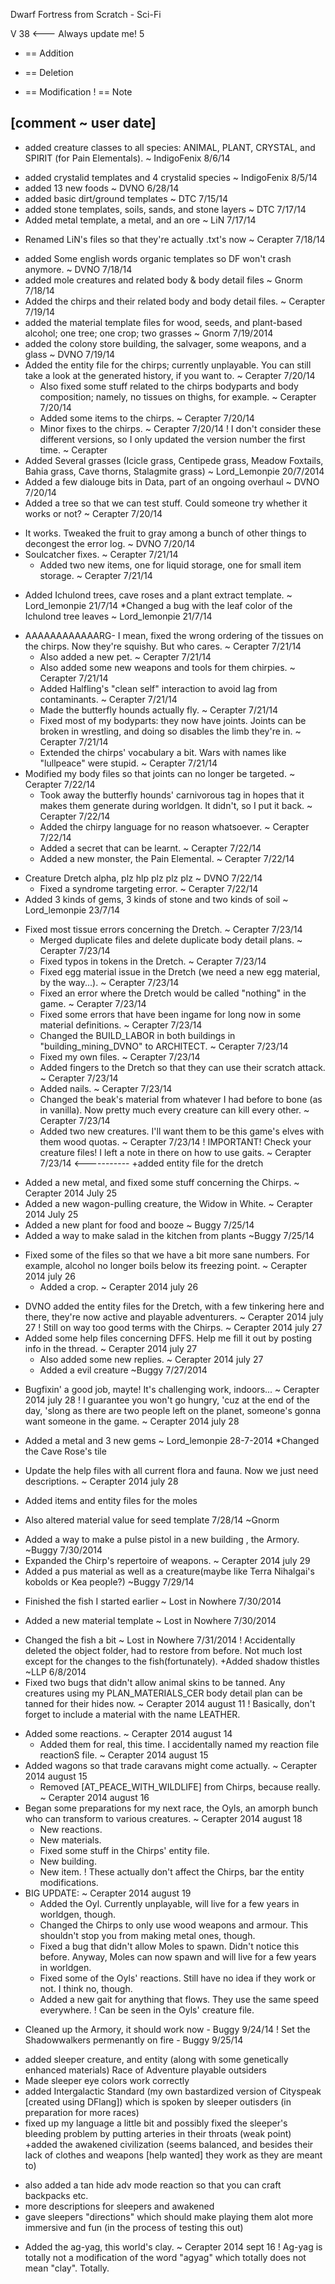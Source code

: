 Dwarf Fortress from Scratch - Sci-Fi


V 38 <--- Always update me!
5

+  == Addition
-  == Deletion
*  == Modification
!  == Note


[comment ~ user date]
----------------------------------------------
* added creature classes to all species: ANIMAL, PLANT, CRYSTAL, and SPIRIT (for Pain Elementals). ~ IndigoFenix 8/6/14
+ added crystalid templates and 4 crystalid species ~ IndigoFenix 8/5/14
+ added 13 new foods ~ DVNO 6/28/14
+ added basic dirt/ground templates ~ DTC 7/15/14
+ added stone templates, soils, sands, and stone layers ~ DTC 7/17/14
+ Added metal template, a metal, and an ore ~ LiN 7/17/14
* Renamed LiN's files so that they're actually .txt's now ~ Cerapter 7/18/14
+ added Some english words organic templates so DF won't crash anymore. ~ DVNO 7/18/14
+ added mole creatures and related body & body detail files ~ Gnorm 7/18/14
+ Added the chirps and their related body and body detail files. ~ Cerapter 7/19/14
+ added the material template files for wood, seeds, and plant-based alcohol; one tree; one crop; two grasses ~ Gnorm 7/19/2014
+ added the colony store building, the salvager, some weapons, and a glass ~ DVNO 7/19/14
+ Added the entity file for the chirps; currently unplayable. You can still take a look at the generated history, if you want to. ~ Cerapter 7/20/14
  * Also fixed some stuff related to the chirps bodyparts and body composition; namely, no tissues on thighs, for example. ~ Cerapter 7/20/14
  + Added some items to the chirps. ~ Cerapter 7/20/14
  * Minor fixes to the chirps. ~ Cerapter 7/20/14
  ! I don't consider these different versions, so I only updated the version number the first time. ~ Cerapter 
+ Added Several grasses (Icicle grass, Centipede grass, Meadow Foxtails, Bahia grass, Cave thorns, Stalagmite grass) ~ Lord_Lemonpie 20/7/2014
+ Added a few dialouge bits in Data, part of an ongoing overhaul ~ DVNO 7/20/14
+ Added a tree so that we can test stuff. Could someone try whether it works or not? ~ Cerapter 7/20/14
* It works. Tweaked the fruit to gray among a bunch of other things to decongest the error log. ~ DVNO 7/20/14 
* Soulcatcher fixes. ~ Cerapter 7/21/14
  + Added two new items, one for liquid storage, one for small item storage. ~ Cerapter 7/21/14
+ Added Ichulond trees, cave roses and a plant extract template. ~ Lord_lemonpie 21/7/14
  *Changed a bug with the leaf color of the Ichulond tree leaves ~ Lord_lemonpie 21/7/14
* AAAAAAAAAAAARG- I mean, fixed  the wrong ordering of the tissues on the chirps. Now they're squishy. But who cares.  ~ Cerapter 7/21/14
  + Also added a new pet.  ~ Cerapter 7/21/14
  + Also added some new weapons and tools for them chirpies. ~ Cerapter 7/21/14
  + Added Halfling's "clean self" interaction to avoid lag from contaminants. ~ Cerapter 7/21/14
  * Made the butterfly hounds actually fly. ~ Cerapter 7/21/14
  * Fixed most of my bodyparts: they now have joints. Joints can be broken in wrestling, and doing so disables the limb they're in. ~ Cerapter 7/21/14
  * Extended the chirps' vocabulary a bit. Wars with names like "lullpeace" were stupid. ~ Cerapter 7/21/14
* Modified my body files so that joints can no longer be targeted. ~ Cerapter 7/22/14
  * Took away the butterfly hounds' carnivorous tag in hopes that it makes them generate during worldgen. It didn't, so I put it back. ~ Cerapter 7/22/14
  + Added the chirpy language for no reason whatsoever.  ~ Cerapter 7/22/14
  + Added a secret that can be learnt. ~ Cerapter 7/22/14
  + Added a new monster, the Pain Elemental. ~ Cerapter 7/22/14
+ Creature Dretch alpha, plz hlp plz plz plz ~ DVNO 7/22/14
  * Fixed a syndrome targeting error. ~ Cerapter 7/22/14
+ Added 3 kinds of gems, 3 kinds of stone and two kinds of soil ~ Lord_lemonpie 23/7/14
* Fixed most tissue errors concerning the Dretch. ~ Cerapter 7/23/14
  * Merged duplicate files and delete duplicate body detail plans. ~ Cerapter 7/23/14
  * Fixed typos in tokens in the Dretch. ~ Cerapter 7/23/14
  * Fixed egg material issue in the Dretch (we need a new egg material, by the way...). ~ Cerapter 7/23/14
  * Fixed an error where the Dretch would be called "nothing" in the game. ~ Cerapter 7/23/14
  * Fixed some errors that have been ingame for long now in some material definitions. ~ Cerapter 7/23/14
  * Changed the BUILD_LABOR in both buildings in "building_mining_DVNO" to ARCHITECT. ~ Cerapter 7/23/14
  * Fixed my own files. ~ Cerapter 7/23/14
  + Added fingers to the Dretch so that they can use their scratch attack. ~ Cerapter 7/23/14
  + Added nails. ~ Cerapter 7/23/14
  * Changed the beak's material from whatever I had before to bone (as in vanilla). Now pretty much every creature can kill every other. ~ Cerapter 7/23/14
  + Added two new creatures. I'll want them to be this game's elves with them wood quotas. ~ Cerapter 7/23/14
  ! IMPORTANT! Check your creature files! I left a note in there on how to use gaits. ~ Cerapter 7/23/14    <-----------
+added entity file for the dretch
+ Added a new metal, and fixed some stuff concerning the Chirps. ~ Cerapter 2014 July 25
+ Added a new wagon-pulling creature, the Widow in White. ~ Cerapter 2014 July 25
+ Added a new plant for food and booze ~ Buggy 7/25/14
+ Added a way to make salad in the kitchen from plants ~Buggy 7/25/14
* Fixed some of the files so that we have a bit more sane numbers. For example, alcohol no longer boils below its freezing point. ~ Cerapter 2014 july 26
  + Added a crop. ~ Cerapter 2014 july 26
+ DVNO added the entity files for the Dretch, with a few tinkering here and there, they're now active and playable adventurers. ~ Cerapter 2014 july 27
  ! Still on way too good terms with the Chirps. ~ Cerapter 2014 july 27
+ Added some help files concerning DFFS. Help me fill it out by posting info in the thread. ~ Cerapter 2014 july 27
  + Also added some new replies. ~ Cerapter 2014 july 27
  + Added a evil creature ~Buggy 7/27/2014
* Bugfixin' a good job, mayte! It's challenging work, indoors... ~ Cerapter 2014 july 28
  ! I guarantee you won't go hungry, 'cuz at the end of the day, 'slong as there are two people left on the planet, someone's gonna want someone in the game. ~ Cerapter 2014 july 28
+ Added a metal and 3 new gems ~ Lord_lemonpie 28-7-2014
  *Changed the Cave Rose's tile
* Update the help files with all current flora and fauna. Now we just need descriptions. ~ Cerapter 2014 july 28
+ Added items and entity files for the moles
* Also altered material value for seed template 7/28/14 ~Gnorm
+ Added a way to make a pulse pistol in a new building , the Armory. ~Buggy 7/30/2014
+ Expanded the Chirp's repertoire of weapons. ~ Cerapter 2014 july 29
+ Added a pus material as well as a creature(maybe like Terra Nihalgai's kobolds or Kea people?) ~Buggy 7/29/14
* Finished the fish I started earlier ~ Lost in Nowhere 7/30/2014
+ Added a new material template ~ Lost in Nowhere 7/30/2014
* Changed the fish a bit ~ Lost in Nowhere 7/31/2014
! Accidentally deleted the object folder, had to restore from before. Not much lost except for the changes to the fish(fortunately).
+Added shadow thistles ~LLP 6/8/2014
* Fixed two bugs that didn't allow animal skins to be tanned. Any creatures using my PLAN_MATERIALS_CER body detail plan can be tanned for their hides now. ~ Cerapter 2014 august 11
  ! Basically, don't forget to include a material with the name LEATHER.
+ Added some reactions. ~ Cerapter 2014 august 14
  * Added them for real, this time. I accidentally named my reaction file reactionS file. ~ Cerapter 2014 august 15
+ Added wagons so that trade caravans might come actually. ~ Cerapter 2014 august 15
  * Removed [AT_PEACE_WITH_WILDLIFE] from Chirps, because really. ~ Cerapter 2014 august 16
+ Began some preparations for my next race, the Oyls, an amorph bunch who can transform to various creatures. ~ Cerapter 2014 august 18
  * New reactions.
  * New materials.
  * Fixed some stuff in the Chirps' entity file.
  * New building.
  * New item.
  ! These actually don't affect the Chirps, bar the entity modifications.
+ BIG UPDATE: ~ Cerapter 2014 august 19
  + Added the Oyl. Currently unplayable, will live for a few years in worldgen, though.
  * Changed the Chirps to only use wood weapons and armour. This shouldn't stop you from making metal ones, though.
  * Fixed a bug that didn't allow Moles to spawn. Didn't notice this before.
    Anyway, Moles can now spawn and will live for a few years in worldgen.
  * Fixed some of the Oyls' reactions. Still have no idea if they work or not. I think no, though.
  + Added a new gait for anything that flows. They use the same speed everywhere.
    ! Can be seen in the Oyls' creature file.
* Cleaned up the Armory, it should work now - Buggy 9/24/14
! Set the Shadowwalkers permenantly on fire - Buggy 9/25/14
+ added sleeper creature, and entity (along with some genetically enhanced materials) Race of Adventure playable outsiders
+ Made sleeper eye colors work correctly
+ added Intergalactic Standard (my own bastardized version of Cityspeak [created using DFlang]) which is spoken by sleeper outisders (in preparation for more races)
+ fixed up my language a little bit and possibly fixed the sleeper's bleeding problem by putting arteries in their throats (weak point)
+added the awakened civilization (seems balanced, and besides their lack of clothes and weapons [help wanted] they work as they are meant to) 
 *  also added a tan hide adv mode reaction so that you can craft backpacks etc.
 *  more descriptions for sleepers and awakened
 *  gave sleepers "directions" which should make playing them alot more immersive and fun (in the process of testing this out)
+ Added the ag-yag, this world's clay. ~ Cerapter 2014 sept 16
 ! Ag-yag is totally not a modification of the word "agyag" which totally does not mean "clay". Totally.